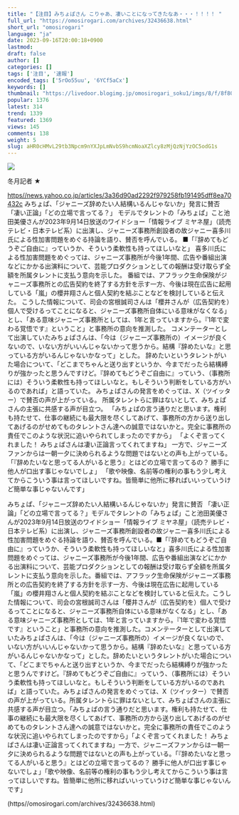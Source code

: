 ```yaml
---
title: "【注目】みちょぱさん こりゃあ、凄いことになってきたなあ・・・！！！！ "
full_url: "https://omosirogari.com/archives/32436638.html"
short_url: "omosirogari"
language: "ja"
date: 2023-09-16T20:00:18+0900
lastmod: 
draft: false
author: []
categories: []
tags: ['注目', '速報']
encoded_tags: ['5rOo55uu', '6YCf5aCx']
keywords: []
thumbnail: "https://livedoor.blogimg.jp/omosirogari_soku1/imgs/8/f/8f806c53.jpg"
popular: 1376
latest: 314
trend: 1339
featured: 1369
views: 145
comments: 138
weight: 5
slug: aHR0cHMvL29tb3Npcm9nYXJpLmNvbS9hcmNoaXZlcy8zMjQzNjYzOC5odG1s
---
```


![](https://livedoor.blogimg.jp/omosirogari_soku1/imgs/8/f/8f806c53.jpg)

<div><p>冬月記者 ★ </p><a target='_blank' href='https//news.yahoo.co.jp/articles/3a36d90ad2292f979258fb191495dff8ea70432c'>https//news.yahoo.co.jp/articles/3a36d90ad2292f979258fb191495dff8ea70432c</a> みちょぱ、「ジャニーズ辞めたい人結構いるんじゃないか」発言に賛否 「凄い正論」「どの立場で言ってる？」 モデルでタレントの「みちょぱ」こと池田美優さんが2023年9月14日放送のワイドショー「情報ライブ ミヤネ屋」（読売テレビ・日本テレビ系）に出演し、ジャニーズ事務所創設者の故ジャニー喜多川氏による性加害問題をめぐる持論を語り、賛否を呼んでいる。 ■「『辞めてもどうぞご自由に』っていうか、そういう柔軟性も持ってほしいなと」 喜多川氏による性加害問題をめぐっては、ジャニーズ事務所が今後1年間、広告や番組出演などにかかる出演料について、芸能プロダクションとしての報酬は受け取らず全額を所属タレントに支払う意向を示した。 番組では、アフラック生命保険がジャニーズ事務所との広告契約を終了する方針を示す一方、今後は現在広告に起用している「嵐」の櫻井翔さんと個人契約を結ぶことなどを検討していると伝えた。 こうした情報について、司会の宮根誠司さんは「櫻井さんが（広告契約を）個人で受けるってことになると、ジャニーズ事務所自体にいる意味がなくなる」とし、「ある意味ジャニーズ事務所としては、1年と言っていますから。『1年で変わる覚悟です』ということ」と事務所の意向を推測した。 コメンテーターとして出演していたみちょぱさんは、「今は（ジャニーズ事務所の）イメージが良くないので、いない方がいいんじゃないかって思うから。結構『辞めたいな』と思っている方がいるんじゃないかなって」とした。 辞めたいというタレントがいた場合について、「どこまでちゃんと送り出すというか、今までだったら結構縛りが強かったと思うんですけど。『辞めてもどうぞご自由に』っていう、（事務所には）そういう柔軟性も持ってほしいなと。もしそういう判断をしている方がいるのであれば」と語っていた。 みちょぱさんの発言をめぐっては、X（ツイッター）で賛否の声が上がっている。 所属タレントらに罪はないとして、みちょぱさんの主張に共感する声が目立つ。 「みちょぱの言う通りだと思います。権利も持たせて、仕事の継続にも最大限を尽くしてあげて、事務所の方から送り出してあげるのがせめてものタレントさん達への誠意ではないかと。完全に事務所の責任でこのような状況に追いやられてしまったのですから」 「よくぞ言ってくれました！ みちょぱさんは凄い正論言ってくれてますね」 一方で、ジャニーズファンからは一朝一夕に決められるような問題ではないとの声も上がっている。 「『辞めたいなと思ってる人がいると思う』とはどの立場で言ってるの？ 勝手に他人が口出す事じゃないでしょ」 「歌や映像、名前等の権利の事もう少し考えてからこういう事は言ってほしいですね。皆簡単に他所に移ればいいっていうけど簡単な事じゃないんです」 <p>みちょぱ、「ジャニーズ辞めたい人結構いるんじゃないか」発言に賛否 「凄い正論」「どの立場で言ってる？」モデルでタレントの「みちょぱ」こと池田美優さんが2023年9月14日放送のワイドショー「情報ライブ ミヤネ屋」（読売テレビ・日本テレビ系）に出演し、ジャニーズ事務所創設者の故ジャニー喜多川氏による性加害問題をめぐる持論を語り、賛否を呼んでいる。■「『辞めてもどうぞご自由に』っていうか、そういう柔軟性も持ってほしいなと」喜多川氏による性加害問題をめぐっては、ジャニーズ事務所が今後1年間、広告や番組出演などにかかる出演料について、芸能プロダクションとしての報酬は受け取らず全額を所属タレントに支払う意向を示した。番組では、アフラック生命保険がジャニーズ事務所との広告契約を終了する方針を示す一方、今後は現在広告に起用している「嵐」の櫻井翔さんと個人契約を結ぶことなどを検討していると伝えた。こうした情報について、司会の宮根誠司さんは「櫻井さんが（広告契約を）個人で受けるってことになると、ジャニーズ事務所自体にいる意味がなくなる」とし、「ある意味ジャニーズ事務所としては、1年と言っていますから。『1年で変わる覚悟です』ということ」と事務所の意向を推測した。コメンテーターとして出演していたみちょぱさんは、「今は（ジャニーズ事務所の）イメージが良くないので、いない方がいいんじゃないかって思うから。結構『辞めたいな』と思っている方がいるんじゃないかなって」とした。辞めたいというタレントがいた場合について、「どこまでちゃんと送り出すというか、今までだったら結構縛りが強かったと思うんですけど。『辞めてもどうぞご自由に』っていう、（事務所には）そういう柔軟性も持ってほしいなと。もしそういう判断をしている方がいるのであれば」と語っていた。みちょぱさんの発言をめぐっては、X（ツイッター）で賛否の声が上がっている。所属タレントらに罪はないとして、みちょぱさんの主張に共感する声が目立つ。「みちょぱの言う通りだと思います。権利も持たせて、仕事の継続にも最大限を尽くしてあげて、事務所の方から送り出してあげるのがせめてものタレントさん達への誠意ではないかと。完全に事務所の責任でこのような状況に追いやられてしまったのですから」「よくぞ言ってくれました！ みちょぱさんは凄い正論言ってくれてますね」一方で、ジャニーズファンからは一朝一夕に決められるような問題ではないとの声も上がっている。「『辞めたいなと思ってる人がいると思う』とはどの立場で言ってるの？ 勝手に他人が口出す事じゃないでしょ」「歌や映像、名前等の権利の事もう少し考えてからこういう事は言ってほしいですね。皆簡単に他所に移ればいいっていうけど簡単な事じゃないんです」</p></div>

(https//omosirogari.com/archives/32436638.html)
